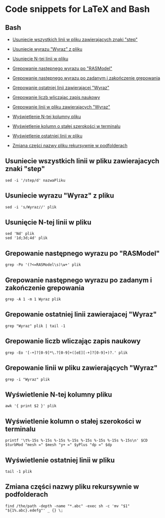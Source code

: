 Code snippets for LaTeX and Bash
========================================


Bash
------------

- [Usuniecie wszystkich linii w pliku zawierajacych znaki "step"](#usuniecie-wszystkich-linii-w-pliku-zawierajacych-znaki-step)

- [Usuniecie wyrazu "Wyraz" z pliku](#usuniecie-wyrazu-wyraz-z-pliku)

- [Usunięcie N-tej linii w pliku](#usuniecie-n-tej-linii-w-pliku)

- [Grepowanie następnego wyrazu po "RASModel"](#grepowanie-nastepnego-wyrazu-po-rasmodel)

- [Grepowanie następnego wyrazu po zadanym i zakończenie grepowania
](#grepowanie-nastepnego-wyrazu-po-zadanym-i-zakonczenie-grepowania)

- [Grepowanie ostatniej linii zawierającej "Wyraz"](#grepowanie-ostatniej-linii-zawierajacej-wyraz)

- [Grepowanie liczb wliczając zapis naukowy](#grepowanie-liczb-wliczajac-zapis-naukowy)

- [Grepowanie linii w pliku zawierających "Wyraz"](#grepowanie-linii-w-pliku-zawierajacych-wyraz)

- [Wyświetlenie N-tej kolumny pliku](#wyswietlenie-n-tej-kolumny-pliku)

- [Wyświetlenie kolumn o stałej szerokości w terminalu](#wyswietlenie-kolumn-o-stalej-szerokosci-w-terminalu)

- [Wyświetlenie ostatniej linii w pliku](#wyswietlenie-ostatniej-linii-w-pliku)

- [Zmiana części nazwy pliku rekursywnie w podfolderach](#zmiana-czesci-nazwy-pliku-rekursywnie-w-podfolderach)



## Usuniecie wszystkich linii w pliku zawierajacych znaki "step" 

	sed -i '/step/d' nazwaPliku

## Usuniecie wyrazu "Wyraz" z pliku

	sed -i 's/Wyraz//' plik

## Usunięcie N-tej linii w pliku

	sed 'Nd' plik
	sed '1d;3d;4d' plik

## Grepowanie następnego wyrazu po "RASModel"

	grep -Po '(?<=RASModel\s)\w+' plik

## Grepowanie następnego wyrazu po zadanym i zakończenie grepowania

	grep -A 1 -m 1 Wyraz plik

## Grepowanie ostatniej linii zawierajacej "Wyraz"

	grep "Wyraz" plik | tail -1 

## Grepowanie liczb wliczając zapis naukowy

	grep -Eo '[-+]?[0-9]*\.?[0-9]+([eE][-+]?[0-9]+)?.' plik

## Grepowanie linii w pliku zawierających "Wyraz"

	grep -i "Wyraz" plik

## Wyświetlenie N-tej kolumny pliku

	awk '{ print $2 }' plik

## Wyświetlenie kolumn o stałej szerokości w terminalu

	printf '\t%-15s %-15s %-15s %-15s %-15s %-15s %-15s %-15s\n' $CD $turbMod "mesh =" $mesh "y+ =" $yPlus "dp =" $dp

## Wyświetlenie ostatniej linii w pliku

	tail -1 plik

## Zmiana części nazwy pliku rekursywnie w podfolderach

	find /the/path -depth -name "*.abc" -exec sh -c 'mv "$1" "${1%.abc}.edefg"' _ {} \;
